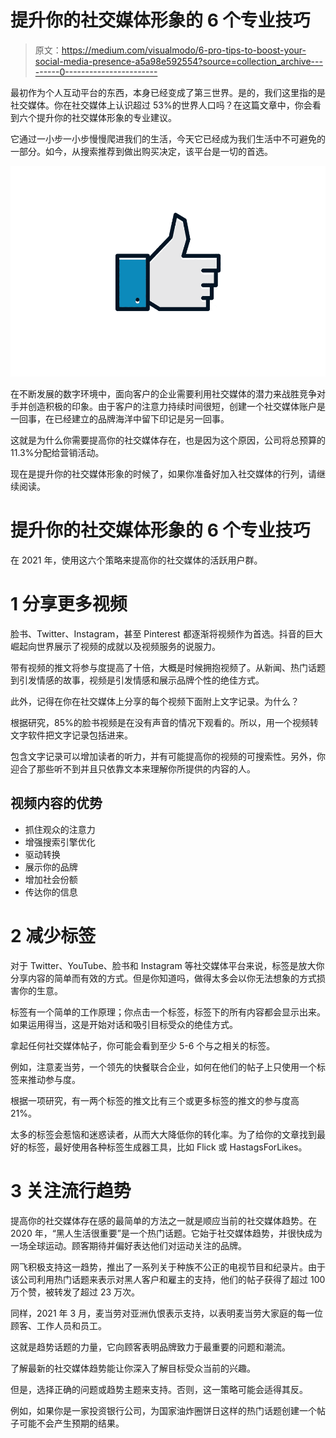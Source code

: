 # 提升你的社交媒体形象的 6 个专业技巧

> 原文：<https://medium.com/visualmodo/6-pro-tips-to-boost-your-social-media-presence-a5a98e592554?source=collection_archive---------0----------------------->

最初作为个人互动平台的东西，本身已经变成了第三世界。是的，我们这里指的是社交媒体。你在社交媒体上认识超过 53%的世界人口吗？在这篇文章中，你会看到六个提升你的社交媒体形象的专业建议。

它通过一小步一小步慢慢爬进我们的生活，今天它已经成为我们生活中不可避免的一部分。如今，从搜索推荐到做出购买决定，该平台是一切的首选。

![](img/2ec3253adacdd975eb53b899cdbf282d.png)

在不断发展的数字环境中，面向客户的企业需要利用社交媒体的潜力来战胜竞争对手并创造积极的印象。由于客户的注意力持续时间很短，创建一个社交媒体账户是一回事，在已经建立的品牌海洋中留下印记是另一回事。

这就是为什么你需要提高你的社交媒体存在，也是因为这个原因，公司将总预算的 11.3%分配给营销活动。

现在是提升你的社交媒体形象的时候了，如果你准备好加入社交媒体的行列，请继续阅读。

# 提升你的社交媒体形象的 6 个专业技巧

在 2021 年，使用这六个策略来提高你的社交媒体的活跃用户群。

# 1 分享更多视频

脸书、Twitter、Instagram，甚至 Pinterest 都逐渐将视频作为首选。抖音的巨大崛起向世界展示了视频的成就以及视频服务的说服力。

带有视频的推文将参与度提高了十倍，大概是时候拥抱视频了。从新闻、热门话题到引发情感的故事，视频是引发情感和展示品牌个性的绝佳方式。

此外，记得在你在社交媒体上分享的每个视频下面附上文字记录。为什么？

根据研究，85%的脸书视频是在没有声音的情况下观看的。所以，用一个视频转文字软件把文字记录包括进来。

包含文字记录可以增加读者的听力，并有可能提高你的视频的可搜索性。另外，你迎合了那些听不到并且只依靠文本来理解你所提供的内容的人。

## 视频内容的优势

*   抓住观众的注意力
*   增强搜索引擎优化
*   驱动转换
*   展示你的品牌
*   增加社会份额
*   传达你的信息

# 2 减少标签

对于 Twitter、YouTube、脸书和 Instagram 等社交媒体平台来说，标签是放大你分享内容的简单而有效的方式。但是你知道吗，做得太多会以你无法想象的方式损害你的生意。

标签有一个简单的工作原理；你点击一个标签，标签下的所有内容都会显示出来。如果运用得当，这是开始对话和吸引目标受众的绝佳方式。

拿起任何社交媒体帖子，你可能会看到至少 5-6 个与之相关的标签。

例如，注意麦当劳，一个领先的快餐联合企业，如何在他们的帖子上只使用一个标签来推动参与度。

根据一项研究，有一两个标签的推文比有三个或更多标签的推文的参与度高 21%。

太多的标签会惹恼和迷惑读者，从而大大降低你的转化率。为了给你的文章找到最好的标签，最好使用各种标签生成器工具，比如 Flick 或 HastagsForLikes。

# 3 关注流行趋势

提高你的社交媒体存在感的最简单的方法之一就是顺应当前的社交媒体趋势。在 2020 年，“黑人生活很重要”是一个热门话题。它始于社交媒体趋势，并很快成为一场全球运动。顾客期待并偏好表达他们对运动关注的品牌。

网飞积极支持这一趋势，推出了一系列关于种族不公正的电视节目和纪录片。由于该公司利用热门话题来表示对黑人客户和雇主的支持，他们的帖子获得了超过 100 万个赞，被转发了超过 23 万次。

同样，2021 年 3 月，麦当劳对亚洲仇恨表示支持，以表明麦当劳大家庭的每一位顾客、工作人员和员工。

这就是趋势话题的力量，它向顾客表明品牌致力于最重要的问题和潮流。

了解最新的社交媒体趋势能让你深入了解目标受众当前的兴趣。

但是，选择正确的问题或趋势主题来支持。否则，这一策略可能会适得其反。

例如，如果你是一家投资银行公司，为国家油炸圈饼日这样的热门话题创建一个帖子可能不会产生预期的结果。